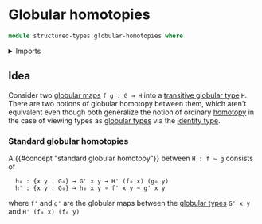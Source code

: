 # Globular homotopies

```agda
module structured-types.globular-homotopies where
```

<details><summary>Imports</summary>

```agda

```

</details>

## Idea

Consider two [globular maps](structured-types.globular-maps.md) `f g : G → H`
into a [transitive globular type](structured-types.transitive-globular-types.md)
`H`. There are two notions of globular homotopy between them, which aren't
equivalent even though both generalize the notion of ordinary
[homotopy](foundation-core.homotopies.md) in the case of viewing types as
[globular types](structured-types.md) via the
[identity type](foundation-core.identity-types.md).

### Standard globular homotopies

A {{#concept "standard globular homotopy"}} between `H : f ~ g` consists of

```text
  h₀ : {x y : G₀} → G' x y → H' (f₀ x) (g₀ y)
  h' : {x y : G₀} → h₀ x y ∘ f' x y ~ g' x y
```

where `f'` and `g'` are the globular maps between the
[globular types](structured-types.globular-types.md) `G' x y` and
`H' (f₀ x) (f₀ y)`
